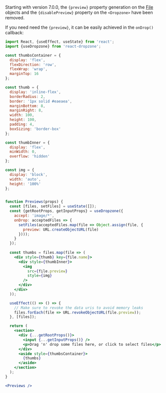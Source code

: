 Starting with version 7.0.0, the `{preview}` property generation on the [File](https://developer.mozilla.org/en-US/docs/Web/API/File) objects and the `{disablePreview}` property on the `<Dropzone>` have been removed.

If you need need the `{preview}`, it can be easily achieved in the `onDrop()` callback:

```jsx harmony
import React, {useEffect, useState} from 'react';
import {useDropzone} from 'react-dropzone';

const thumbsContainer = {
  display: 'flex',
  flexDirection: 'row',
  flexWrap: 'wrap',
  marginTop: 16
};

const thumb = {
  display: 'inline-flex',
  borderRadius: 2,
  border: '1px solid #eaeaea',
  marginBottom: 8,
  marginRight: 8,
  width: 100,
  height: 100,
  padding: 4,
  boxSizing: 'border-box'
};

const thumbInner = {
  display: 'flex',
  minWidth: 0,
  overflow: 'hidden'
};

const img = {
  display: 'block',
  width: 'auto',
  height: '100%'
};


function Previews(props) {
  const [files, setFiles] = useState([]);
  const {getRootProps, getInputProps} = useDropzone({
    accept: 'image/*',
    onDrop: acceptedFiles => {
      setFiles(acceptedFiles.map(file => Object.assign(file, {
        preview: URL.createObjectURL(file)
      })));
    }
  });
  
  const thumbs = files.map(file => (
    <div style={thumb} key={file.name}>
      <div style={thumbInner}>
        <img
          src={file.preview}
          style={img}
        />
      </div>
    </div>
  ));

  useEffect(() => () => {
    // Make sure to revoke the data uris to avoid memory leaks
    files.forEach(file => URL.revokeObjectURL(file.preview));
  }, [files]);

  return (
    <section>
      <div {...getRootProps()}>
        <input {...getInputProps()} />
        <p>Drag 'n' drop some files here, or click to select files</p>
      </div>
      <aside style={thumbsContainer}>
        {thumbs}
      </aside>
    </section>
  );
}

<Previews />
```
